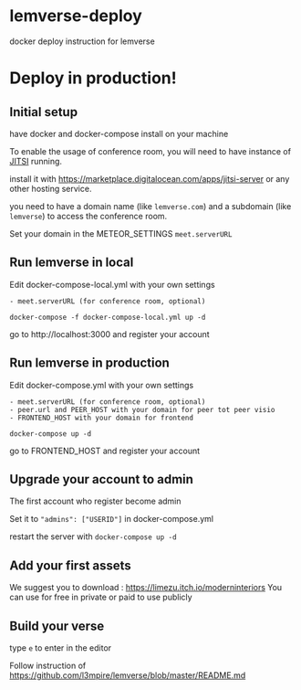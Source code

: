 # lemverse-deploy
docker deploy instruction for lemverse

# Deploy in production!

## Initial setup

have docker and docker-compose install on your machine

To enable the usage of conference room, you will need to have instance of [JITSI](https://jitsi.org/downloads/) running.

install it with https://marketplace.digitalocean.com/apps/jitsi-server or any other hosting service.

you need to have a domain name (like `lemverse.com`) and a subdomain (like `lemverse`) to access the conference room.

Set your domain in the METEOR_SETTINGS `meet.serverURL`


## Run lemverse in local 

Edit docker-compose-local.yml with your own settings

    - meet.serverURL (for conference room, optional)

`docker-compose -f docker-compose-local.yml up -d`

go to http://localhost:3000 and register your account

## Run lemverse in production 

Edit docker-compose.yml with your own settings

    - meet.serverURL (for conference room, optional)
    - peer.url and PEER_HOST with your domain for peer tot peer visio
    - FRONTEND_HOST with your domain for frontend

`docker-compose up -d`

go to FRONTEND_HOST and register your account


## Upgrade your account to admin

The first account who register become admin 

Set it to `"admins": ["USERID"]` in docker-compose.yml

restart the server with `docker-compose up -d`


## Add your first assets

We suggest you to download : https://limezu.itch.io/moderninteriors
You can use for free in private or paid to use publicly

## Build your verse

type `e` to enter in the editor

Follow instruction of https://github.com/l3mpire/lemverse/blob/master/README.md


